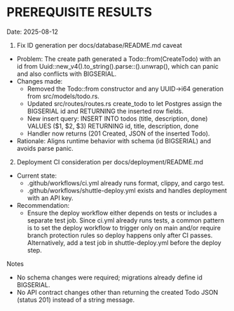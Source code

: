 # PREREQUISITE RESULTS

Date: 2025-08-12

1) Fix ID generation per docs/database/README.md caveat
- Problem: The create path generated a Todo::from(CreateTodo) with an id from Uuid::new_v4().to_string().parse::<i64>().unwrap(), which can panic and also conflicts with BIGSERIAL.
- Changes made:
  - Removed the Todo::from constructor and any UUID->i64 generation from src/models/todo.rs.
  - Updated src/routes/routes.rs create_todo to let Postgres assign the BIGSERIAL id and RETURNING the inserted row fields.
  - New insert query:
    INSERT INTO todos (title, description, done)
    VALUES ($1, $2, $3)
    RETURNING id, title, description, done
  - Handler now returns (201 Created, JSON of the inserted Todo).
- Rationale: Aligns runtime behavior with schema (id BIGSERIAL) and avoids parse panic.

2) Deployment CI consideration per docs/deployment/README.md
- Current state:
  - .github/workflows/ci.yml already runs format, clippy, and cargo test.
  - .github/workflows/shuttle-deploy.yml exists and handles deployment with an API key.
- Recommendation:
  - Ensure the deploy workflow either depends on tests or includes a separate test job. Since ci.yml already runs tests, a common pattern is to set the deploy workflow to trigger only on main and/or require branch protection rules so deploy happens only after CI passes. Alternatively, add a test job in shuttle-deploy.yml before the deploy step.

Notes
- No schema changes were required; migrations already define id BIGSERIAL.
- No API contract changes other than returning the created Todo JSON (status 201) instead of a string message.

